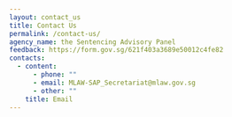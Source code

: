 ```yaml
---
layout: contact_us
title: Contact Us
permalink: /contact-us/
agency_name: the Sentencing Advisory Panel
feedback: https://form.gov.sg/621f403a3689e50012c4fe82
contacts:
  - content:
      - phone: ""
      - email: MLAW-SAP_Secretariat@mlaw.gov.sg
      - other: ""
    title: Email
---
```


